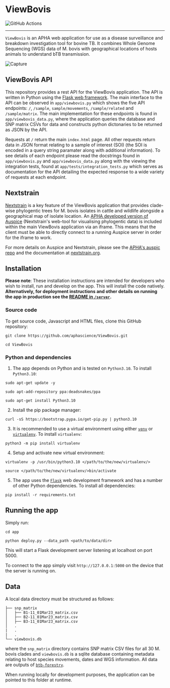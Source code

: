 # ViewBovis

![GitHub Actions](https://github.com/aphascience/ViewBovis/actions/workflows/build_and_test.yml/badge.svg)

---

`ViewBovis` is an APHA web application for use as a disease surveillance and breakdown investigation tool for bovine TB. It combines Whole Genome Sequencing (WGS) data of M. bovis with geographical locations of hosts animals to understand bTB transmission.

![Capture](https://github.com/aphascience/ViewBovis/assets/10742324/76f407b7-2351-4a43-8efe-3e02cf1bd0c0)

## ViewBovis API

This repository provides a rest API for the ViewBovis application. The API is written in Python using the [Flask web framework](https://flask.palletsprojects.com/en/3.0.x/). The main interface to the API can be observed in `app/viewbovis.py` which shows the five API endpoints: `/`, `/sample`, `sample/movements`, `/sample/related` and `/sample/matrix`. The main implementation for these endpoints is found in `app/viewbovis_data.py`, where the application queries the database and SNP matrix CSVs for data and constructs python dictonaries to be returned as JSON by the API.

Requests at `/` return the main `index.html` page. All other requests return data in JSON format relating to a sample of interest (SOI) (the SOI is encoded in a query string paramater along with additional information). To see details of each endpoint please read the docstrings found in `app/viewbovis.py` and `app/viewbovis_data.py` along with the viewing the integration tests, found at `app/tests/integration_tests.py` which serves as documentation for the API detailing the expected response to a wide variety of requests at each endpoint. 

## Nextstrain

[Nextstrain](https://nextstrain.org/) is a key feature of the ViewBovis application that provides clade-wise phylogentic trees for M. bovis isolates in cattle and wildlife alongside a geographical map of isolate location. An [APHA developed version of Auspice](https://github.com/APHA-CSU/auspice) (Nextstrain's web-tool for visualising phylogentic data) is included within the main ViewBovis application via an iframe. This means that the client must be able to directly connect to a running Auspice server in order for the iframe to work.

For more details on Auspice and Nextstrain, please see the [APHA's auspic repo](https://github.com/APHA-CSU/auspice) and the documentation at [nextstrain.org](https://nextstrain.org/).

## Installation

**Please note**: These installation instructions are intended for developers who wish to install, run and develop on the app. This will install the code natively. **Alternatively, for deployment instructions and other details on running the app in production see the [README in `/server`](https://github.com/aphascience/ViewBovis/tree/main/server).**

### Source code
To get source code, Javascript and HTML files, clone this GitHub repository:  
```
git clone https://github.com/aphascience/ViewBovis.git
```
```
cd ViewBovis
```

### Python and dependencies

1. The app depends on Python and is tested on `Python3.10`. To install `Python3.10`:

```
sudo apt-get update -y
```
```
sudo apt-add-repository ppa:deadsnakes/ppa
```
```
sudo apt-get install Python3.10
```
2. Install the pip package manager:

```
curl -sS https://bootstrap.pypa.io/get-pip.py | python3.10
```
3. It is recommended to use a virtual environment using either [`venv`](https://docs.python.org/3/library/venv.html) or [`virtualenv`](https://virtualenv.pypa.io/en/stable/installation.html). To install `virtualenv`:

```
python3 -m pip install virtualenv
```
4. Setup and activate new virtual environment:
```
virtualenv -p /usr/bin/python3.10 </path/to/the/new/virtualenv/>
```
```
source </path/to/the/new/virtualenv/>bin/activate
```
5. The app uses the [`Flask`](https://flask.palletsprojects.com/en/2.0.x/) web development framework and has a number of other Python dependencies. To install all dependencies:
```
pip install -r requirements.txt
```

## Running the app

Simply run:

```
cd app
```
```
python deploy.py --data_path <path/to/data/dir>
```
This will start a Flask development server listening at localhost on port 5000. 

To connect to the app simply visit `http://127.0.0.1:5000` on the device that the server is running on.

## <a name="data"></a> Data

A local data directory must be structured as follows:

```
├── snp_matrix
│   ├── B1-11_01Mar23_matrix.csv
│   ├── B2-11_01Mar23_matrix.csv
│   ├── B3-11_01Mar23_matrix.csv
│   .
|   .
|   .
└── viewbovis.db
```

where the `snp_matrix` directory contains SNP matrix CSV files for all 30 M. bovis clades and `viewbovis.db` is a sqlite database containing metadata relating to host species movements, dates and WGS information. All data are outputs of [`btb-forestry`](https://github.com/APHA-CSU/btb-forestry). 

When running locally for development purposes, the application can be pointed to this folder at runtime.
